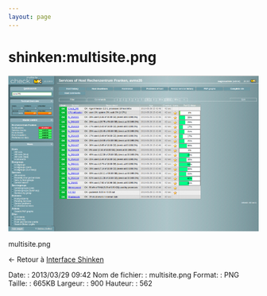 ```yaml
---
layout: page
---
```


shinken:multisite.png
=====================

[![multisite.png](../../assets/media/shinken/multisite.png@cache=&w=900&h=562 "multisite.png")](../../assets/media/shinken/multisite.png@cache= "Afficher le fichier original")

multisite.png

← Retour à [Interface
Shinken](../../shinken/shinken-use-ui.html "shinken:shinken-use-ui")

Date:
:   2013/03/29 09:42
Nom de fichier:
:   multisite.png
Format:
:   PNG
Taille:
:   665KB
Largeur:
:   900
Hauteur:
:   562

